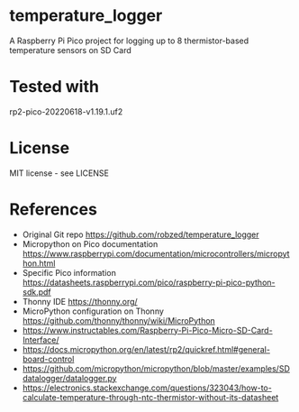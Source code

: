 # temperature_logger
A Raspberry Pi Pico project for logging up to 8 thermistor-based temperature sensors on SD Card


# Tested with

rp2-pico-20220618-v1.19.1.uf2

# License 

MIT license - see LICENSE

# References

- Original Git repo https://github.com/robzed/temperature_logger
- Micropython on Pico documentation https://www.raspberrypi.com/documentation/microcontrollers/micropython.html
- Specific Pico information https://datasheets.raspberrypi.com/pico/raspberry-pi-pico-python-sdk.pdf
- Thonny IDE https://thonny.org/
- MicroPython configuration on Thonny https://github.com/thonny/thonny/wiki/MicroPython 
- https://www.instructables.com/Raspberry-Pi-Pico-Micro-SD-Card-Interface/
- https://docs.micropython.org/en/latest/rp2/quickref.html#general-board-control
- https://github.com/micropython/micropython/blob/master/examples/SDdatalogger/datalogger.py
- https://electronics.stackexchange.com/questions/323043/how-to-calculate-temperature-through-ntc-thermistor-without-its-datasheet


